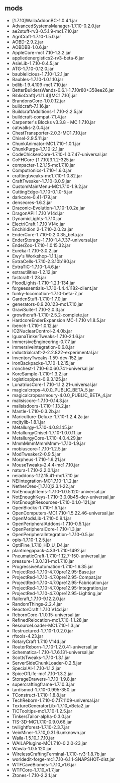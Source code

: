 ## mods
* [1.7.10]WailaAddonBC-1.0.4.1.jar
* AdvancedSystemsManager-1.7.10-0.2.0.jar
* ae2stuff-rv3-0.5.1.9-mc1.7.10.jar
* AgriCraft-1.7.10-1.5.0.jar
* AOBD-2.9.2.jar
* AOBDBB-1.0.6.jar
* AppleCore-mc1.7.10-1.3.2.jar
* appliedenergistics2-rv3-beta-6.jar
* AsieLib-1.7.10-0.4.5.jar
* ATG-1.7.10-0.12.0.jar
* baublelicious-1.7.10-1.2.1.jar
* Baubles-1.7.10-1.0.1.10.jar
* bdlib-1.9.4.109-mc1.7.10.jar
* BetterBuildersWands-0.6.1-1.7.10r80+358ee26.jar
* BiblioCraft[v1.11.4][MC1.7.10].jar
* BrandonsCore-1.0.0.12.jar
* buildcraft-7.1.16.jar
* BuildcraftAdditions-1.7.10-2.2.5.jar
* buildcraft-compat-7.1.4.jar
* Carpenter's Blocks v3.3.8 - MC 1.7.10.jar
* catwalks-2.0.4.jar
* ChestTransporter-2.0.3-MC1.7.10.jar
* Chisel-2.9.5.11.jar
* ChunkAnimator-MC1.7.10-1.0.1.jar
* ChunkPurge-1.7.10-2.1.jar
* CodeChickenCore-1.7.10-1.0.7.47-universal.jar
* CoFHCore-[1.7.10]3.1.2-325.jar
* compacter-1.2.1.15-mc1.7.10.jar
* Computronics-1.7.10-1.6.0.jar
* craftingtweaks-mc1.7.10-1.0.82.jar
* CraftTweaker-1.7.10-3.0.9.jar
* CustomMainMenu-MC1.7.10-1.9.2.jar
* CuttingEdge-1.7.10-0.1.0-5.jar
* darkcore-0.41-179.jar
* denseores-1.6.2.jar
* Draconic-Evolution-1.7.10-1.0.2e.jar
* DragonAPI 1.7.10 V14d.jar
* DynamicLights-1.7.10.jar
* ElectriCraft 1.7.10 V14c.jar
* Enchiridion 2-1.7.10-2.0.2a.jar
* EnderCore-1.7.10-0.2.0.35_beta.jar
* EnderStorage-1.7.10-1.4.7.37-universal.jar
* EnderZoo-1.7.10-1.0.15.32.jar
* Eureka-1.7.10-3.0.2.jar
* Ewy's Workshop-1.1.1.jar
* ExtraCells-1.7.10-2.3.10b190.jar
* ExtraTiC-1.7.10-1.4.6.jar
* extrautilities-1.2.12.jar
* fastcraft-1.23.jar
* FloodLights-1.7.10-1.2.1-134.jar
* forgeessentials-1.7.10-1.4.4.1182-client.jar
* funky-locomotion-1.7.10-beta-7.jar
* GardenStuff-1.7.10-1.7.0.jar
* generators-0.9.20.123-mc1.7.10.jar
* GraviSuite-1.7.10-2.0.3.jar
* growthcraft-1.7.10-2.5.2-complete.jar
* HardcoreEnderExpansion  MC-1.7.10  v1.8.5.jar
* ibench-1.7.10-1.0.12.jar
* IC2NuclearControl-2.4.0b.jar
* IguanaTinkerTweaks-1.7.10-2.1.6.jar
* ImmersiveEngineering-0.7.7.jar
* immersiveintegration-0.6.8.jar
* industrialcraft-2-2.2.822-experimental.jar
* InventoryTweaks-1.59-dev-152.jar
* IronBackpacks-1.7.10-1.2.15.jar
* ironchest-1.7.10-6.0.60.741-universal.jar
* KoreSample-1.7.10-1.3.2.jar
* logisticspipes-0.9.3.125.jar
* LunatriusCore-1.7.10-1.1.2.21-universal.jar
* magicalcrops-4.0.0_PUBLIC_BETA_5.jar
* magicalcropsarmoury-4.0.0_PUBLIC_BETA_4.jar
* malisiscore-1.7.10-0.14.3.jar
* malisisdoors-1.7.10-1.13.2.jar
* Mantle-1.7.10-0.3.2b.jar
* Mariculture-Deluxe-1.7.10-1.2.4.2a.jar
* mcjtylib-1.8.1.jar
* Metallurgy-1.7.10-4.0.8.145.jar
* MetallurgyChisel-1.7.10-1.0.0.11.jar
* MetallurgyCore-1.7.10-4.0.4.29.jar
* MmmMmmMmmMmm-1.7.10-1.9.jar
* mobiuscore-1.7.10-1.2.5.jar
* ModTweaker2-0.9.5.jar
* Morpheus-1.7.10-1.6.21.jar
* MouseTweaks-2.4.4-mc1.7.10.jar
* natura-1.7.10-2.2.0.1.jar
* neiaddons-1.12.15.41-mc1.7.10.jar
* NEIIntegration-MC1.7.10-1.1.2.jar
* NetherOres-[1.7.10]2.3.1-22.jar
* NotEnoughItems-1.7.10-1.0.5.120-universal.jar
* NotEnoughKeys-1.7.10-3.0.0b45-dev-universal.jar
* NotEnoughResources-1.7.10-0.1.0-121.jar
* OpenBlocks-1.7.10-1.5.1.jar
* OpenComputers-MC1.7.10-1.5.22.46-universal.jar
* OpenModsLib-1.7.10-0.9.1.jar
* OpenPeripheralAddons-1.7.10-0.5.1.jar
* OpenPeripheralCore-1.7.10-1.3.jar
* OpenPeripheralIntegration-1.7.10-0.5.jar
* opis-1.7.10-1.2.5.jar
* OptiFine_1.7.10_HD_U_D4.jar
* plantmegapack-4.33-1.7.10-1492.jar
* PneumaticCraft-1.7.10-1.12.7-150-universal.jar
* pressure-1.3.0.131-mc1.7.10.jar
* ProgressiveAutomation-1.7.10-1.6.35.jar
* ProjectRed-1.7.10-4.7.0pre12.95-Base.jar
* ProjectRed-1.7.10-4.7.0pre12.95-Compat.jar
* ProjectRed-1.7.10-4.7.0pre12.95-Fabrication.jar
* ProjectRed-1.7.10-4.7.0pre12.95-Integration.jar
* ProjectRed-1.7.10-4.7.0pre12.95-Lighting.jar
* Railcraft_1.7.10-9.12.2.0.jar
* RandomThings-2.2.4.jar
* ReactorCraft 1.7.10 V14d.jar
* RebornCore-1.1.0.15-universal.jar
* RefinedRelocation-mc1.7.10-1.1.28.jar
* ResourceLoader-MC1.7.10-1.3.jar
* Restructured-1.7.10-1.0.2.0.jar
* rftools-4.23.jar
* RotaryCraft 1.7.10 V14d.jar
* RouterReborn-1.7.10-1.2.0.41-universal.jar
* Schematica-1.7.10-1.7.6.131-universal.jar
* ScottsTweaks-1.7.10-1.3.1.jar
* ServerSideChunkLoader-0.2.5.jar
* SpecialAI-1.7.10-1.1.2.jar
* SpiceOfLife-mc1.7.10-1.3.2.jar
* StorageDrawers-1.7.10-1.9.8.jar
* supercraftingframe-1.7.10.3.jar
* tardismod-1.7.10-0.995-350.jar
* TConstruct-1.7.10-1.8.8.jar
* TechReborn-1.7.10-0.7.17.1109-universal.jar
* TextureGeneratorLib-1.7.10_vBeta2.jar
* TiCTooltips-mc1.7.10-1.2.5.jar
* TinkersTailor-alpha-0.3.0.jar
* TIS-3D-MC1.7.10-0.9.0.66.jar
* twilightforest-1.7.10-2.3.7.jar
* VeinMiner-1.7.10_0.31.6.unknown.jar
* Waila-1.5.10_1.7.10.jar
* WAILAPlugins-MC1.7.10-0.2.0-23.jar
* Wawla-1.0.5.120.jar
* WirelessCraftingTerminal-1.7.10-rv3-1.8.7b.jar
* worldedit-forge-mc1.7.10-6.1.1-SNAPSHOT-dist.jar
* WTFCaveBiomes-1.7.10_v1.6.jar
* WTFCore-1.7.10_v1.7.jar
* Ztones-1.7.10-2.2.1.jar
